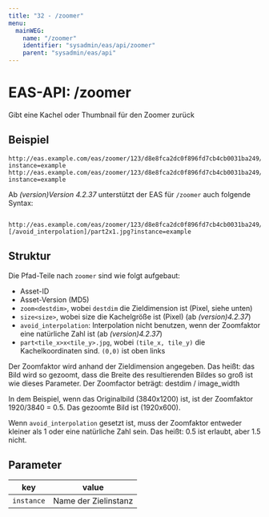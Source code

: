 ```yaml
---
title: "32 - /zoomer"
menu:
  mainWEG:
    name: "/zoomer"
    identifier: "sysadmin/eas/api/zoomer"
    parent: "sysadmin/eas/api"
---
```

#  EAS-API: /zoomer

Gibt eine Kachel oder Thumbnail für den Zoomer zurück

##  Beispiel

```url
http://eas.example.com/eas/zoomer/123/d8e8fca2dc0f896fd7cb4cb0031ba249/zoom1920/part2x1.jpg?instance=example
http://eas.example.com/eas/zoomer/123/d8e8fca2dc0f896fd7cb4cb0031ba249/thumbnail.jpg?instance=example
```


Ab *(version)Version 4.2.37* unterstützt der EAS für `/zoomer` auch folgende Syntax:

```url
 http://eas.example.com/eas/zoomer/123/d8e8fca2dc0f896fd7cb4cb0031ba249/zoom1920[/size256][/avoid_interpolation]/part2x1.jpg?instance=example
```

##  Struktur

Die Pfad-Teile nach `zoomer` sind wie folgt aufgebaut:

* Asset-ID
* Asset-Version (MD5)
* `zoom<destdim>`, wobei `destdim` die Zieldimension ist (Pixel, siehe unten)
* `size<size>`, wobei size die Kachelgröße ist (Pixel) (ab *(version)4.2.37*)
* `avoid_interpolation`: Interpolation nicht benutzen, wenn der Zoomfaktor eine natürliche Zahl ist (ab *(version)4.2.37*)
* `part<tile_x>x<tile_y>.jpg`, wobei `(tile_x, tile_y)` die Kachelkoordinaten sind. `(0,0)` ist oben links

Der Zoomfaktor wird anhand der Zieldimension angegeben. Das heißt: das Bild wird so gezoomt, dass die Breite des resultierenden Bildes so groß ist wie dieses Parameter.
Der Zoomfactor beträgt: destdim / image_width

In dem Beispiel, wenn das Originalbild (3840x1200) ist, ist der Zoomfaktor 1920/3840 = 0.5. Das gezoomte Bild ist (1920x600).

Wenn `avoid_interpolation` gesetzt ist, muss der Zoomfaktor entweder kleiner als 1 oder eine natürliche Zahl sein. Das heißt: 0.5 ist erlaubt, aber 1.5 nicht.

##  Parameter


|key|value|
|---|---|
|`instance`          |Name der Zielinstanz|



